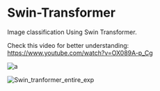 # Swin-Transformer
Image classification Using Swin Transformer.

Check this video for better understanding: https://www.youtube.com/watch?v=OX089A-p_Cg 

![a](https://github.com/AarohiSingla/Swin-Transformer/assets/60029146/c0e86e22-3be3-4885-a269-44226661fcf7)


![Swin_tranformer_entire_exp](https://github.com/AarohiSingla/Swin-Transformer/assets/60029146/10e632b0-ed97-486c-ba62-a74525d13c44)
